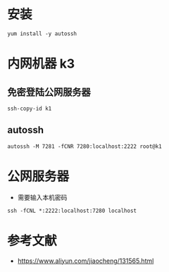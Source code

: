 # 安装
```
yum install -y autossh
```

# 内网机器 k3

## 免密登陆公网服务器
```
ssh-copy-id k1 
```

## autossh
```
autossh -M 7281 -fCNR 7280:localhost:2222 root@k1
```

# 公网服务器
- 需要输入本机密码
```
ssh -fCNL *:2222:localhost:7280 localhost
```


# 参考文献
- https://www.aliyun.com/jiaocheng/131565.html
